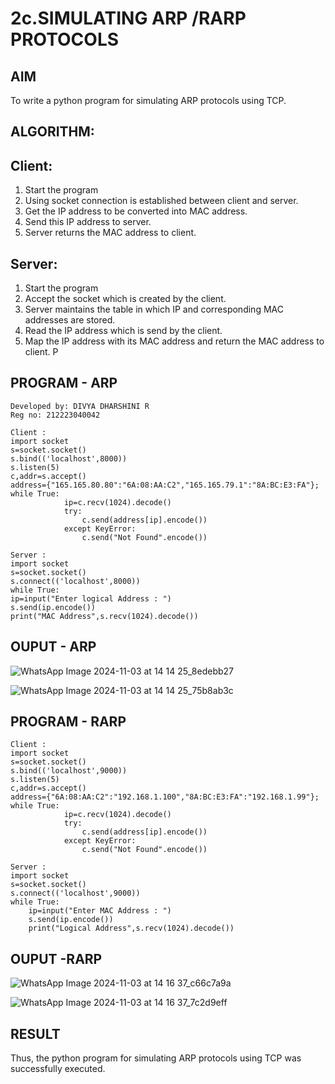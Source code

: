 # 2c.SIMULATING ARP /RARP PROTOCOLS
## AIM
To write a python program for simulating ARP protocols using TCP.
## ALGORITHM:
## Client:
1. Start the program
2. Using socket connection is established between client and server.
3. Get the IP address to be converted into MAC address.
4. Send this IP address to server.
5. Server returns the MAC address to client.
## Server:
1. Start the program
2. Accept the socket which is created by the client.
3. Server maintains the table in which IP and corresponding MAC addresses are
stored.
4. Read the IP address which is send by the client.
5. Map the IP address with its MAC address and return the MAC address to client.
P
## PROGRAM - ARP
```
Developed by: DIVYA DHARSHINI R
Reg no: 212223040042

Client :
import socket 
s=socket.socket() 
s.bind(('localhost',8000)) 
s.listen(5) 
c,addr=s.accept() 
address={"165.165.80.80":"6A:08:AA:C2","165.165.79.1":"8A:BC:E3:FA"}; 
while True: 
            ip=c.recv(1024).decode() 
            try: 
                c.send(address[ip].encode()) 
            except KeyError: 
                c.send("Not Found".encode())

Server :
import socket 
s=socket.socket() 
s.connect(('localhost',8000)) 
while True: 
ip=input("Enter logical Address : ") 
s.send(ip.encode())
print("MAC Address",s.recv(1024).decode()) 
```
## OUPUT - ARP
![WhatsApp Image 2024-11-03 at 14 14 25_8edebb27](https://github.com/user-attachments/assets/4d6ec46d-6fb1-4f29-bf02-d84a76e20a1a)

![WhatsApp Image 2024-11-03 at 14 14 25_75b8ab3c](https://github.com/user-attachments/assets/b7ce3b51-30d2-4d57-9bd6-22753773254c)

## PROGRAM - RARP
```
Client : 
import socket 
s=socket.socket() 
s.bind(('localhost',9000)) 
s.listen(5) 
c,addr=s.accept() 
address={"6A:08:AA:C2":"192.168.1.100","8A:BC:E3:FA":"192.168.1.99"}; 
while True: 
            ip=c.recv(1024).decode() 
            try: 
                c.send(address[ip].encode()) 
            except KeyError: 
                c.send("Not Found".encode())

Server :
import socket 
s=socket.socket() 
s.connect(('localhost',9000)) 
while True: 
    ip=input("Enter MAC Address : ") 
    s.send(ip.encode()) 
    print("Logical Address",s.recv(1024).decode())
```
## OUPUT -RARP
![WhatsApp Image 2024-11-03 at 14 16 37_c66c7a9a](https://github.com/user-attachments/assets/64a8eba0-7a5c-4f27-82c8-8fd58e22a3a4)

![WhatsApp Image 2024-11-03 at 14 16 37_7c2d9eff](https://github.com/user-attachments/assets/52570b02-412e-4eed-8535-668cf43aa57c)

## RESULT
Thus, the python program for simulating ARP protocols using TCP was successfully 
executed.
